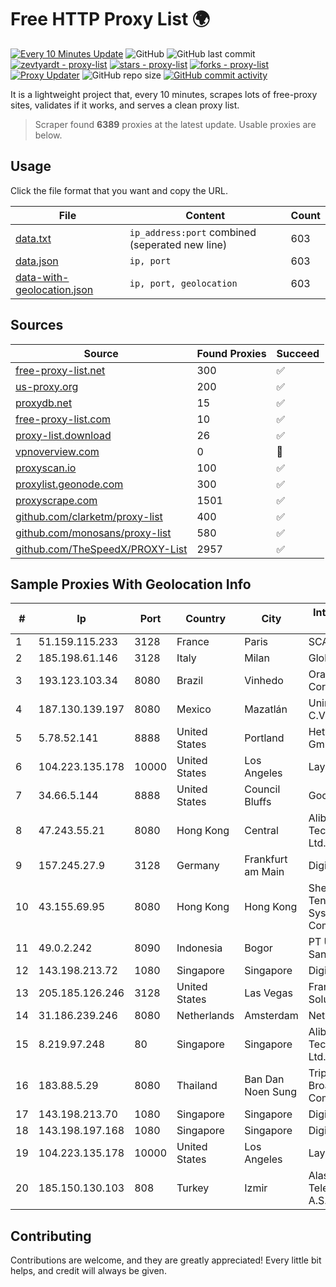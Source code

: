 
# Free HTTP Proxy List 🌍

[![Every 10 Minutes Update](https://github.com/mertguvencli/http-proxy-list/actions/workflows/main.yml/badge.svg?branch=main)](https://github.com/mertguvencli/http-proxy-list/actions/workflows/main.yml)
![GitHub](https://img.shields.io/github/license/mertguvencli/http-proxy-list)
![GitHub last commit](https://img.shields.io/github/last-commit/mertguvencli/http-proxy-list)
[![zevtyardt - proxy-list](https://img.shields.io/static/v1?label=zevtyardt&message=proxy-list&color=blue&logo=github)](https://github.com/zevtyardt/proxy-list "Go to GitHub repo")
[![stars - proxy-list](https://img.shields.io/github/stars/zevtyardt/proxy-list?style=social)](https://github.com/zevtyardt/proxy-list)
[![forks - proxy-list](https://img.shields.io/github/forks/zevtyardt/proxy-list?style=social)](https://github.com/zevtyardt/proxy-list)
[![Proxy Updater](https://github.com/zevtyardt/proxy-list/workflows/Proxy%20Updater/badge.svg)](https://github.com/zevtyardt/proxy-list/actions?query=workflow:"Proxy+Updater")
![GitHub repo size](https://img.shields.io/github/repo-size/zevtyardt/proxy-list)
[![GitHub commit activity](https://img.shields.io/github/commit-activity/m/zevtyardt/proxy-list?logo=commits)](https://github.com/zevtyardt/proxy-list/commits/main)

It is a lightweight project that, every 10 minutes, scrapes lots of free-proxy sites, validates if it works, and serves a clean proxy list.

> Scraper found **6389** proxies at the latest update. Usable proxies are below.

## Usage

Click the file format that you want and copy the URL.

|File|Content|Count|
|----|-------|-----|
|[data.txt](https://raw.githubusercontent.com/mertguvencli/http-proxy-list/main/proxy-list/data.txt)|`ip_address:port` combined (seperated new line)|603|
|[data.json](https://raw.githubusercontent.com/mertguvencli/http-proxy-list/main/proxy-list/data.json)|`ip, port`|603|
|[data-with-geolocation.json](https://raw.githubusercontent.com/mertguvencli/http-proxy-list/main/proxy-list/data-with-geolocation.json)|`ip, port, geolocation`|603|

## Sources

|Source|Found Proxies|Succeed|
|------|-------------|-------|
|[free-proxy-list.net](https://free-proxy-list.net)|300|✅|
|[us-proxy.org](https://www.us-proxy.org)|200|✅|
|[proxydb.net](http://proxydb.net)|15|✅|
|[free-proxy-list.com](https://free-proxy-list.com/?page=&port=&type%5B%5D=http&type%5B%5D=https&up_time=0&search=Search)|10|✅|
|[proxy-list.download](https://www.proxy-list.download/HTTP)|26|✅|
|[vpnoverview.com](https://vpnoverview.com/privacy/anonymous-browsing/free-proxy-servers)|0|🚫|
|[proxyscan.io](https://www.proxyscan.io)|100|✅|
|[proxylist.geonode.com](https://proxylist.geonode.com/api/proxy-list?limit=300&page=1&sort_by=lastChecked&sort_type=desc&protocols=http,https)|300|✅|
|[proxyscrape.com](https://api.proxyscrape.com/v2/?request=displayproxies&protocol=http&timeout=10000&country=all&ssl=all&anonymity=all)|1501|✅|
|[github.com/clarketm/proxy-list](https://raw.githubusercontent.com/clarketm/proxy-list/master/proxy-list-raw.txt)|400|✅|
|[github.com/monosans/proxy-list](https://raw.githubusercontent.com/monosans/proxy-list/main/proxies/http.txt)|580|✅|
|[github.com/TheSpeedX/PROXY-List](https://raw.githubusercontent.com/TheSpeedX/PROXY-List/master/http.txt)|2957|✅|


## Sample Proxies With Geolocation Info

|#|Ip|Port|Country|City|Internet Service Provider|
|-|--|----|-------|----|-------------------------|
|1|51.159.115.233|3128|France|Paris|SCALEWAY|
|2|185.198.61.146|3128|Italy|Milan|Global Router LLC|
|3|193.123.103.34|8080|Brazil|Vinhedo|Oracle Corporation|
|4|187.130.139.197|8080|Mexico|Mazatlán|Uninet S.A. de C.V.|
|5|5.78.52.141|8888|United States|Portland|Hetzner Online GmbH|
|6|104.223.135.178|10000|United States|Los Angeles|LayerHost|
|7|34.66.5.144|8888|United States|Council Bluffs|Google LLC|
|8|47.243.55.21|8080|Hong Kong|Central|Alibaba (US) Technology Co., Ltd.|
|9|157.245.27.9|3128|Germany|Frankfurt am Main|DigitalOcean, LLC|
|10|43.155.69.95|8080|Hong Kong|Hong Kong|Shenzhen Tencent Computer Systems Company Limited|
|11|49.0.2.242|8090|Indonesia|Bogor|PT Usaha Adi Sanggoro|
|12|143.198.213.72|1080|Singapore|Singapore|DigitalOcean, LLC|
|13|205.185.126.246|3128|United States|Las Vegas|FranTech Solutions|
|14|31.186.239.246|8080|Netherlands|Amsterdam|NetSkope Inc|
|15|8.219.97.248|80|Singapore|Singapore|Alibaba (US) Technology Co., Ltd.|
|16|183.88.5.29|8080|Thailand|Ban Dan Noen Sung|Triple T Broadband Public Company Limited|
|17|143.198.213.70|1080|Singapore|Singapore|DigitalOcean, LLC|
|18|143.198.197.168|1080|Singapore|Singapore|DigitalOcean, LLC|
|19|104.223.135.178|10000|United States|Los Angeles|LayerHost|
|20|185.150.130.103|808|Turkey|Izmir|Alastyr Telekomunikasyon A.S.|



## Contributing

Contributions are welcome, and they are greatly appreciated! Every
little bit helps, and credit will always be given.

